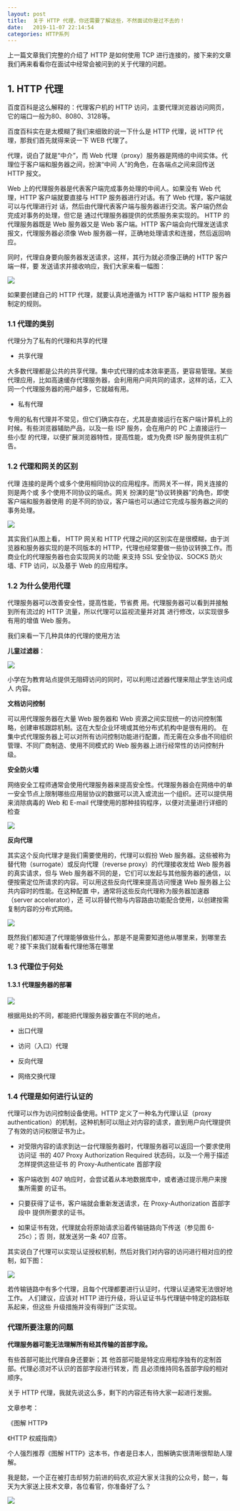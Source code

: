 ```yaml
---
layout: post
title:  关于 HTTP 代理，你还需要了解这些，不然面试你是过不去的！
date:   2019-11-07 22:14:54
categories: HTTP系列
---
```


上一篇文章我们完整的介绍了 HTTP 是如何使用 TCP 进行连接的，接下来的文章我们再来看看你在面试中经常会被问到的关于代理的问题。





## 1. HTTP 代理

百度百科是这么解释的：代理客户机的 HTTP 访问，主要代理浏览器访问网页，它的端口一般为80、8080、3128等。

百度百科实在是太模糊了我们来细致的说一下什么是 HTTP 代理，说 HTTP 代理，那我们首先就得来说一下 WEB 代理了。

代理，说白了就是“中介”，而 Web 代理（proxy）服务器是网络的中间实体。代理位于客户端和服务器之间，扮演“中间 人”的角色，在各端点之间来回传送 HTTP 报文。

Web 上的代理服务器是代表客户端完成事务处理的中间人。如果没有 Web 代理，HTTP 客户端就要直接与 HTTP 服务器进行对话。有了 Web 代理，客户端就可以与代理进行对 话，然后由代理代表客户端与服务器进行交流。客户端仍然会完成对事务的处理，但它是 通过代理服务器提供的优质服务来实现的。 HTTP 的代理服务器既是 Web 服务器又是 Web 客户端。HTTP 客户端会向代理发送请求 报文，代理服务器必须像 Web 服务器一样，正确地处理请求和连接，然后返回响应。

同时，代理自身要向服务器发送请求，这样，其行为就必须像正确的 HTTP 客户端一样，要 发送请求并接收响应，我们大家来看一幅图：

![](http://www.justdojava.com/assets/images/2019/java/image_yi/11_06/1.jpg)

如果要创建自己的 HTTP 代理，就要认真地遵循为 HTTP 客户端和 HTTP 服务器制定的规则。

### 1.1 代理的类别

代理分为了私有的代理和共享的代理

- 共享代理

大多数代理都是公共的共享代理。集中式代理的成本效率更高，更容易管理。某些代理应用，比如高速缓存代理服务器，会利用用户间共同的请求，这样的话，汇入同一个代理服务器的用户越多，它就越有用。

- 私有代理

专用的私有代理并不常见，但它们确实存在，尤其是直接运行在客户端计算机上的时候。有些浏览器辅助产品，以及一些 ISP 服务，会在用户的 PC 上直接运行一些小型 的代理，以便扩展浏览器特性，提高性能，或为免费 ISP 服务提供主机广告。

### 1.2 代理和网关的区别

代理 连接的是两个或多个使用相同协议的应用程序。而网关不一样，网关连接的则是两个或 多个使用不同协议的端点。网关 扮演的是“协议转换器”的角色，即使客户端和服务器使用 的是不同的协议，客户端也可以通过它完成与服务器之间的事务处理。

![](http://www.justdojava.com/assets/images/2019/java/image_yi/11_06/2.jpg)

其实我们从图上看， HTTP 网关和 HTTP 代理之间的区别实在是很模糊，由于浏览器和服务器实现的是不同版本的 HTTP，代理也经常要做一些协议转换工作。而商业化的代理服务器也会实现网关的功能 来支持 SSL 安全协议、SOCKS 防火墙、FTP 访问，以及基于 Web 的应用程序。

### 1.2 为什么使用代理

代理服务器可以改善安全性，提高性能，节省费 用。代理服务器可以看到并接触到所有流过的 HTTP 流量，所以代理可以监视流量并对其 进行修改，以实现很多有用的增值 Web 服务。

我们来看一下几种具体的代理的使用方法

**儿童过滤器**：

![](http://www.justdojava.com/assets/images/2019/java/image_yi/11_06/3.jpg)

小学在为教育站点提供无阻碍访问的同时，可以利用过滤器代理来阻止学生访问成人 内容。

**文档访问控制**

可以用代理服务器在大量 Web 服务器和 Web 资源之间实现统一的访问控制策略，创建审核跟踪机制。这在大型企业环境或其他分布式机构中是很有用的。 在集中式代理服务器上可以对所有访问控制功能进行配置，而无需在众多由不同组织管理、不同厂商制造、使用不同模式的 Web 服务器上进行经常性的访问控制升级。

**安全防火墙**

网络安全工程师通常会使用代理服务器来提高安全性。代理服务器会在网络中的单一安全节点上限制哪些应用层协议的数据可以流入或流出一个组织。还可以提供用来消除病毒的 Web 和 E-mail 代理使用的那种挂钩程序，以便对流量进行详细的检查

![](http://www.justdojava.com/assets/images/2019/java/image_yi/11_06/4.jpg)

**反向代理**

其实这个反向代理才是我们需要使用的，代理可以假扮 Web 服务器。这些被称为替代物（surrogate）或反向代理（reverse proxy）的代理接收发给 Web 服务器的真实请求，但与 Web 服务器不同的是，它们可以发起与其他服务器的通信，以便按需定位所请求的内容。可以用这些反向代理来提高访问慢速 Web 服务器上公共内容时的性能。在这种配置 中，通常将这些反向代理称为服务器加速器（server accelerator），还 可以将替代物与内容路由功能配合使用，以创建按需复制内容的分布式网络。

![](http://www.justdojava.com/assets/images/2019/java/image_yi/11_06/5.jpg)

既然我们都知道了代理能够做些什么，那是不是需要知道他从哪里来，到哪里去呢？接下来我们就看看代理他落在哪里

### 1.3 代理位于何处

#### 1.3.1 代理服务器的部署

![](http://www.justdojava.com/assets/images/2019/java/image_yi/11_06/6.jpg)

根据用处的不同，都能把代理服务器安置在不同的地点，

- 出口代理

- 访问（入口）代理

- 反向代理

- 网络交换代理

### 1.4 代理是如何进行认证的

代理可以作为访问控制设备使用。HTTP 定义了一种名为代理认证（proxy authentication）的机制，这种机制可以阻止对内容的请求，直到用户向代理提供了有效的访问权限证书为止。

- 对受限内容的请求到达一台代理服务器时，代理服务器可以返回一个要求使用访问证 书的 407 Proxy Authorization Required 状态码，以及一个用于描述怎样提供这些证书 的 Proxy-Authenticate 首部字段

- 客户端收到 407 响应时，会尝试着从本地数据库中，或者通过提示用户来搜集所需要 的证书。

- 只要获得了证书，客户端就会重新发送请求，在 Proxy-Authorization 首部字段中 提供所要求的证书。

- 如果证书有效，代理就会将原始请求沿着传输链路向下传送（参见图 6-25c）；否 则，就发送另一条 407 应答。

其实说白了代理可以实现认证授权机制，然后对我们对内容的访问进行相对应的控制，如下图：

![](http://www.justdojava.com/assets/images/2019/java/image_yi/11_06/7.jpg)

若传输链路中有多个代理，且每个代理都要进行认证时，代理认证通常无法很好地工作。 人们建议，应该对 HTTP 进行升级，将认证证书与代理链中特定的路标联系起来，但这些 升级措施并没有得到广泛实现。

### 代理所要注意的问题

**代理服务器可能无法理解所有经其传输的首部字段。**

有些首部可能比代理自身还要新；其 他首部可能是特定应用程序独有的定制首部。代理必须对不认识的首部字段进行转发，而 且必须维持同名首部字段的相对顺序。

关于 HTTP 代理，我就先说这么多，剩下的内容还有待大家一起进行发掘。


文章参考：

《图解 HTTP》

《HTTP 权威指南》

个人强烈推荐《图解 HTTP》这本书，作者是日本人，图解确实很清晰很帮助人理解。


我是懿，一个正在被打击却努力前进的码农,欢迎大家关注我的公众号，懿一，每天为大家送上技术文章，各位看官，你准备好了么？

![](http://www.chuyikeji.cn/image/yi.jpg)




